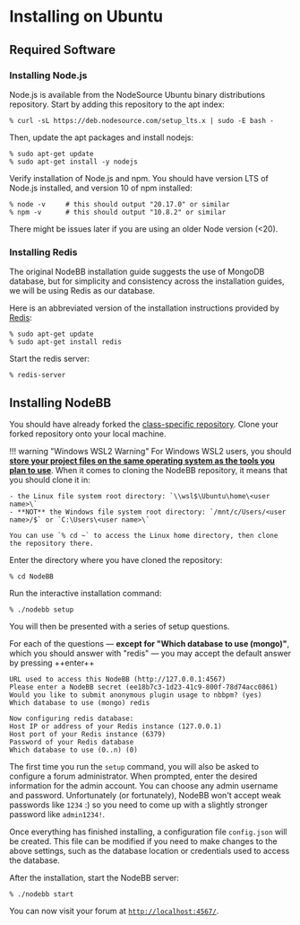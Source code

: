 # Installing on Ubuntu

## Required Software

### Installing Node.js

Node.js is available from the NodeSource Ubuntu binary distributions repository. Start by adding this repository to the apt index:

```console
% curl -sL https://deb.nodesource.com/setup_lts.x | sudo -E bash -
```

Then, update the apt packages and install nodejs:
```console
% sudo apt-get update
% sudo apt-get install -y nodejs
```

Verify installation of Node.js and npm. You should have version LTS of Node.js installed, and version 10 of npm installed:

```console
% node -v     # this should output "20.17.0" or similar
% npm -v      # this should output "10.8.2" or similar
```

There might be issues later if you are using an older Node version (<20).


### Installing Redis

The original NodeBB installation guide suggests the use of MongoDB database, but for simplicity and consistency across the installation guides, we will be using Redis as our database.

Here is an abbreviated version of the installation instructions provided by [Redis](https://redis.io/docs/getting-started/installation/install-redis-on-linux/):

```console
% sudo apt-get update
% sudo apt-get install redis
```

Start the redis server:

```console
% redis-server
```

## Installing NodeBB

You should have already forked the [class-specific repository](https://github.com/CMU-17313Q/NodeBB). Clone your forked repository onto your local machine.

!!! warning "Windows WSL2 Warning"
    For Windows WSL2 users, you should [**store your project files on the same operating system as the tools you plan to use**](https://learn.microsoft.com/en-us/windows/wsl/filesystems#file-storage-and-performance-across-file-systems). When it comes to cloning the NodeBB repository, it means that you should clone it in:

    - the Linux file system root directory: `\\wsl$\Ubuntu\home\<user name>\`
    - **NOT** the Windows file system root directory: `/mnt/c/Users/<user name>/$` or `C:\Users\<user name>\`

    You can use `% cd ~` to access the Linux home directory, then clone the repository there.

Enter the directory where you have cloned the repository:

```console
% cd NodeBB
```

Run the interactive installation command:

```console
% ./nodebb setup
```

You will then be presented with a series of setup questions.

For each of the questions — **except for "Which database to use (mongo)"**, which you should answer with "redis" — you may accept the default answer by pressing ++enter++

```console
URL used to access this NodeBB (http://127.0.0.1:4567)
Please enter a NodeBB secret (ee18b7c3-1d23-41c9-800f-78d74acc0861)
Would you like to submit anonymous plugin usage to nbbpm? (yes)
Which database to use (mongo) redis

Now configuring redis database:
Host IP or address of your Redis instance (127.0.0.1)
Host port of your Redis instance (6379)
Password of your Redis database
Which database to use (0..n) (0)
```

The first time you run the `setup` command, you will also be asked to configure a forum administrator. When prompted, enter the desired information for the admin account. You can choose any admin username and password. Unfortunately (or fortunately), NodeBB won't accept weak passwords like `1234` :) so you need to come up with a slightly stronger password like `admin1234!`.

Once everything has finished installing, a configuration file `config.json` will be created. This file can be modified if you need to make changes to the above settings, such as the database location or credentials used to access the database.

After the installation, start the NodeBB server:

```console
% ./nodebb start
```

You can now visit your forum at [`http://localhost:4567/`](http://localhost:4567/).
